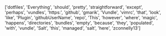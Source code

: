 ['dotfiles', 'Everything', 'should', 'pretty', 'straightforward', 'except', 'perhaps', 'vundles', 'https:', 'github', 'gmarik', 'Vundle', 'vimrc', 'that', 'look', 'like', 'Plugin', 'githubUserName', 'repo', 'This', 'however', 'where', 'magic', 'happens', 'directories', 'bundles', 'empty', 'because', 'they', 'populated', 'with', 'vundle', 'Salt', 'this', 'managed', 'salt', 'here', 'zconnelly13']
